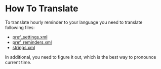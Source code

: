 # How To Translate

To translate hourly reminder to your language you need to translate following files:

  * [pref_settings.xml](app/src/main/res/xml/pref_settings.xml)
  * [pref_reminders.xml](app/src/main/res/xml/pref_reminders.xml)
  * [strings.xml](app/src/main/res/values/strings.xml)

In additional, you need to figure it out, which is the best way to pronounce current time.
